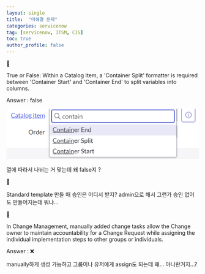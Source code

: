 ```yaml
---
layout: single
title:  "미해결 문제"
categories: servicenow
tag: [servicenow, ITSM, CIS]
toc: true
author_profile: false
---
```




🤔

True or False: Within a Catalog Item, a 'Container Split' formatter is required between 'Container Start' and 'Container End' to split variables into columns.

Answer : false

![image-20240116163733839](../images/2024-01-16-servicenow2/image-20240116163733839.png?raw=true)

열에 따라서 나뉘는 거 맞는데 왜 false지 ?



🤔

Standard template 만들 때 승인은 어디서 받지? admin으로 해서 그런가 승인 없어도 만들어지는데 뭐냐...



🤔

In Change Management, manually added change tasks allow the Change owner to maintain accountability for a Change Request while assigning the individual implementation steps to other groups or individuals.

Answer : ❌

manually하게 생성 가능하고 그룹이나 유저에게 assign도 되는데 왜... 아니란거지...?